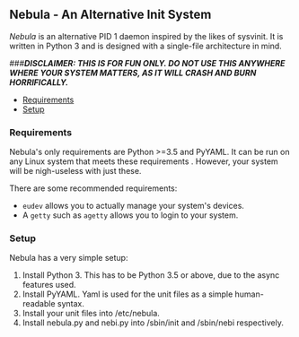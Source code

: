 ## Nebula - An Alternative Init System

*Nebula* is an alternative PID 1 daemon inspired by the likes of sysvinit. It is written in Python 3 and is designed 
with a single-file architecture in mind.

###_**DISCLAIMER: THIS IS FOR FUN ONLY. DO NOT USE THIS ANYWHERE WHERE YOUR SYSTEM MATTERS, AS IT WILL CRASH AND BURN HORRIFICALLY.**_

 - [Requirements](#requirements)
 - [Setup](#setup)

### Requirements

Nebula's only requirements are Python >=3.5 and PyYAML. It can be run on any Linux system that meets these requirements
. However, your system will be nigh-useless with just these.

There are some recommended requirements:

 - `eudev` allows you to actually manage your system's devices.
 - A `getty` such as `agetty` allows you to login to your system.


### Setup

Nebula has a very simple setup:

 1. Install Python 3. This has to be Python 3.5 or above, due to the async features used.
 2. Install PyYAML. Yaml is used for the unit files as a simple human-readable syntax.
 3. Install your unit files into /etc/nebula. 
 4. Install nebula.py and nebi.py into /sbin/init and /sbin/nebi respectively.
